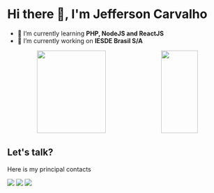 <h1> Hi there 👋, I'm Jefferson Carvalho </h1>

- 🌱 I’m currently learning **PHP, NodeJS and ReactJS**
- 🔭 I’m currently working on **IESDE Brasil S/A**

<div align="center">
  <img width="56%" height="190em" src="https://github-readme-stats.vercel.app/api?username=myjefferson&show_icons=true&hide=contribs&theme=gruvbox">
  <img width="41%" height="190em" src="https://github-readme-stats.vercel.app/api/top-langs/?username=myjefferson&layout=compact&theme=gruvbox">
</div>

## Let's talk?
<p>Here is my principal contacts</p>
<div>
  <!--<a href="https://www.youtube.com/seu-canal-youtube-aqui" target="_blank"><img src="https://img.shields.io/badge/YouTube-FF0000?style=for-the-badge&logo=youtube&logoColor=white" target="_blank"></a>-->
  <a href="https://www.instagram.com/_my_jeff" target="_blank"><img src="https://img.shields.io/badge/-Instagram-%23E4405F?style=for-the-badge&logo=instagram&logoColor=white" target="_blank"></a>
<a href = "mailto:jcsjeffrey@gmail.com"><img src="https://img.shields.io/badge/Gmail-D14836?style=for-the-badge&logo=gmail&logoColor=white" target="_blank"></a>
<a href="https://www.linkedin.com/in/jefferson-carvalho" target="_blank"><img src="https://img.shields.io/badge/-LinkedIn-%230077B5?style=for-the-badge&logo=linkedin&logoColor=white" target="_blank"></a>   
</div>

<!--
**myjefferson/myjefferson** is a ✨ _special_ ✨ repository because its `README.md` (this file) appears on your GitHub profile.

Here are some ideas to get you started:

- 👯 I’m looking to collaborate on ...
- 🤔 I’m looking for help with ...
- 💬 Ask me about ...
- 📫 How to reach me: ...
- 😄 Pronouns: ...
- ⚡ Fun fact: ...
-->
